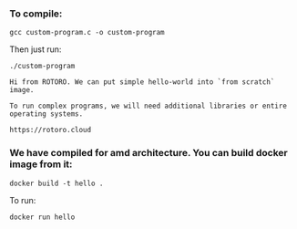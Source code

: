 ### To compile:
```
gcc custom-program.c -o custom-program
```

Then just run:

```
./custom-program
```
```
Hi from ROTORO. We can put simple hello-world into `from scratch` image.

To run complex programs, we will need additional libraries or entire operating systems.

https://rotoro.cloud
```

### We have compiled for amd architecture. You can build docker image from it:


```
docker build -t hello .
```

To run:

```
docker run hello
```


